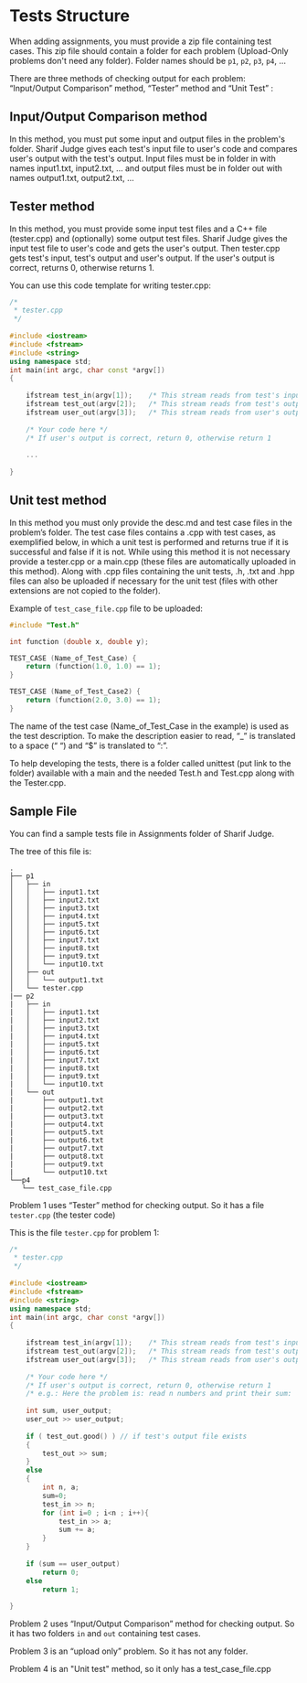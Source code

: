 Tests Structure
===============

When adding assignments, you must provide a zip file containing test cases. This zip file should contain a folder for each problem (Upload-Only problems don't need any folder). Folder names should be `p1`, `p2`, `p3`, `p4`, …

There are three methods of checking output for each problem: “Input/Output Comparison” method, “Tester” method and “Unit Test”  :

Input/Output Comparison method
------------------------------

In this method, you must put some input and output files in the problem's folder. Sharif Judge gives each test's input file to user's code and compares user's output with the test's output. Input files must be in folder in with names input1.txt, input2.txt, … and output files must be in folder out with names output1.txt, output2.txt, …

Tester method
-------------

In this method, you must provide some input test files and a C++ file (tester.cpp) and (optionally) some output test files. Sharif Judge gives the input test file to user's code and gets the user's output. Then tester.cpp gets test's input, test's output and user's output. If the user's output is correct, returns 0, otherwise returns 1.

You can use this code template for writing tester.cpp:

```cpp
/*
 * tester.cpp
 */
 
#include <iostream>
#include <fstream>
#include <string>
using namespace std;
int main(int argc, char const *argv[])
{
 
	ifstream test_in(argv[1]);    /* This stream reads from test's input file   */
	ifstream test_out(argv[2]);   /* This stream reads from test's output file  */
	ifstream user_out(argv[3]);   /* This stream reads from user's output file  */
 
	/* Your code here */
	/* If user's output is correct, return 0, otherwise return 1       */
 
	...
 
}
```
Unit test method
-------------

In this method you must only provide the desc.md and test case files in the problem’s folder. The test case files contains a .cpp with test cases, as exemplified below, in which a unit test is performed and returns true if it is successful and false if it is not. While using this method it is not necessary provide a tester.cpp or a main.cpp (these files are  automatically uploaded in this method).
Along with .cpp files containing the unit tests, .h, .txt and .hpp files can also be uploaded if necessary for the unit test (files with other extensions are not copied to the folder).

Example of `test_case_file.cpp` file to be uploaded:
```cpp
#include "Test.h"

int function (double x, double y);

TEST_CASE (Name_of_Test_Case) {
    return (function(1.0, 1.0) == 1);
}

TEST_CASE (Name_of_Test_Case2) {
    return (function(2.0, 3.0) == 1);
}
```

The name of the test case (Name_of_Test_Case in the example) is used as the test description. To make the description easier to read, “_” is translated to a space (“ “)  and “$” is translated to “:”.

To help developing the tests, there is a folder called unittest (put link to the folder) available with a main and the needed Test.h and Test.cpp along with the Tester.cpp.


Sample File
-----------

You can find a sample tests file in Assignments folder of Sharif Judge.

The tree of this file is:

```
.
├── p1
│   ├── in
│   │   ├── input1.txt
│   │   ├── input2.txt
│   │   ├── input3.txt
│   │   ├── input4.txt
│   │   ├── input5.txt
│   │   ├── input6.txt
│   │   ├── input7.txt
│   │   ├── input8.txt
│   │   ├── input9.txt
│   │   └── input10.txt
│   ├── out
│   │   └── output1.txt
│   └── tester.cpp
|── p2
|   ├── in
|   │   ├── input1.txt
|   │   ├── input2.txt
|   │   ├── input3.txt
|   │   ├── input4.txt
|   │   ├── input5.txt
|   │   ├── input6.txt
|   │   ├── input7.txt
|   │   ├── input8.txt
|   │   ├── input9.txt
|   │   └── input10.txt
|   └── out
|       ├── output1.txt
|       ├── output2.txt
|       ├── output3.txt
|       ├── output4.txt
|       ├── output5.txt
|       ├── output6.txt
|       ├── output7.txt
|       ├── output8.txt
|       ├── output9.txt
|       └── output10.txt
└──p4
   └── test_case_file.cpp
```

Problem 1 uses “Tester” method for checking output. So it has a file `tester.cpp` (the tester code)

This is the file `tester.cpp` for problem 1:

```cpp
/*
 * tester.cpp
 */
 
#include <iostream>
#include <fstream>
#include <string>
using namespace std;
int main(int argc, char const *argv[])
{
 
	ifstream test_in(argv[1]);    /* This stream reads from test's input file   */
	ifstream test_out(argv[2]);   /* This stream reads from test's output file  */
	ifstream user_out(argv[3]);   /* This stream reads from user's output file  */
 
	/* Your code here */
	/* If user's output is correct, return 0, otherwise return 1       */
	/* e.g.: Here the problem is: read n numbers and print their sum:  */
 
	int sum, user_output;
	user_out >> user_output;
 
	if ( test_out.good() ) // if test's output file exists
	{
		test_out >> sum;
	}
	else
	{
		int n, a;
		sum=0;
		test_in >> n;
		for (int i=0 ; i<n ; i++){
			test_in >> a;
			sum += a;
		}
	}
 
	if (sum == user_output)
		return 0;
	else
		return 1;
 
}
```

Problem 2 uses “Input/Output Comparison” method for checking output. So it has two folders `in` and `out` containing test cases.

Problem 3 is an “upload only” problem. So it has not any folder.

Problem 4 is an "Unit test" method, so it only has a test_case_file.cpp
